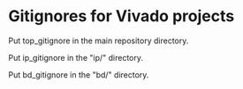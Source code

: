 # Gitignores for Vivado projects

Put top_gitignore in the main repository directory.

Put ip_gitignore in the "ip/" directory.

Put bd_gitignore in the "bd/" directory.
